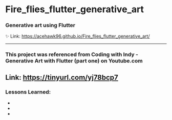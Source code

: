 # Fire_flies_flutter_generative_art

### Generative art using Flutter
:sparkles:
Link: https://acehawk96.github.io/Fire_flies_flutter_generative_art/
 
------------------------------------------------------------------------
### This project was referenced from Coding with Indy - Generative Art with Flutter (part one) on Youtube.com

Link: https://tinyurl.com/yj78bcp7
 -----------------------------------------------------------------------------------------------

 ### Lessons Learned:
 *
 * 
 * 
